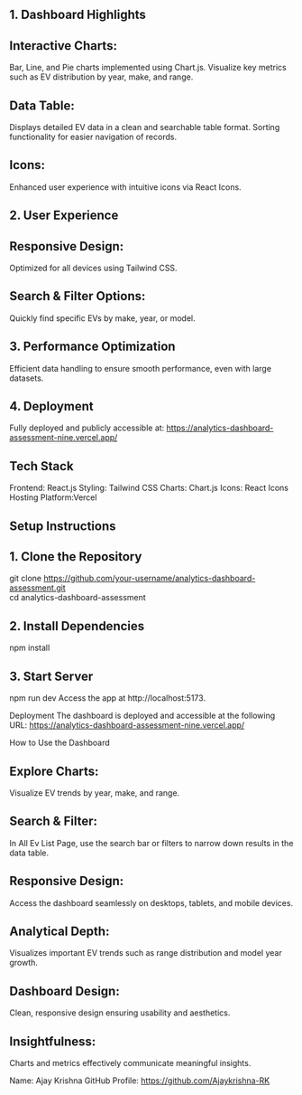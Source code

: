 
## 1. Dashboard Highlights
## Interactive Charts:
Bar, Line, and Pie charts implemented using Chart.js.
Visualize key metrics such as EV distribution by year, make, and range.
## Data Table:
Displays detailed EV data in a clean and searchable table format.
Sorting functionality for easier navigation of records.
## Icons:
Enhanced user experience with intuitive icons via React Icons.
## 2. User Experience
## Responsive Design:
Optimized for all devices using Tailwind CSS.
## Search & Filter Options:
Quickly find specific EVs by make, year, or model.
## 3. Performance Optimization
Efficient data handling to ensure smooth performance, even with large datasets.
## 4. Deployment
Fully deployed and publicly accessible at: https://analytics-dashboard-assessment-nine.vercel.app/

## Tech Stack
Frontend: React.js
Styling: Tailwind CSS
Charts: Chart.js
Icons: React Icons
Hosting Platform:Vercel

## Setup Instructions
## 1. Clone the Repository
git clone https://github.com/your-username/analytics-dashboard-assessment.git  
cd analytics-dashboard-assessment  
## 2. Install Dependencies
npm install
## 3. Start Server
npm run dev 
Access the app at http://localhost:5173.

Deployment
The dashboard is deployed and accessible at the following URL:
https://analytics-dashboard-assessment-nine.vercel.app/

How to Use the Dashboard
## Explore Charts: 
Visualize EV trends by year, make, and range.
## Search & Filter: 
In All Ev List Page, use the search bar or filters to narrow down results in the data table.
## Responsive Design: 
Access the dashboard seamlessly on desktops, tablets, and mobile devices.

## Analytical Depth:
Visualizes important EV trends such as range distribution and model year growth.
## Dashboard Design:
Clean, responsive design ensuring usability and aesthetics.
## Insightfulness:
Charts and metrics effectively communicate meaningful insights.


Name: Ajay Krishna
GitHub Profile: https://github.com/Ajaykrishna-RK



